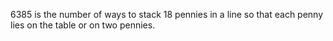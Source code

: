 6385 is the number of ways to stack 18 pennies in a line so that each penny lies on the table or on two pennies.